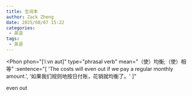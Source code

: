```yaml
---
title: 生词本
author: Zack Zheng
date: 2025/08/07 15:22
categories:
 - 英语
tags:
 - 英语
--- 
```


<Phon 
  phon="[ˈiːvn aʊt]" 
  type="phrasal verb"
  mean="（使）均衡;（使）相等" 
  :sentence="[
    'The costs will even out if we pay a regular monthly amount.',
    '如果我们规则地按日付账，花销就均衡了。'
  ]"
>
  even out
</Phon>

